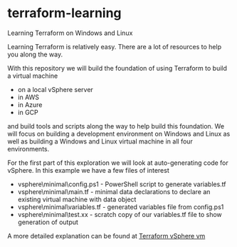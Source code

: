 # terraform-learning
Learning Terraform on Windows and Linux

Learning Terraform is relatively easy. There are a lot of resources to help you along the way.

With this repository we will build the foundation of using Terraform to build a virtual machine
 - on a local vSphere server
 - in AWS
 - in Azure
 - in GCP
 
and build tools and scripts along the way to help build this foundation. We will focus on building
a development environment on Windows and Linux as well as building a Windows and Linux virtual machine 
in all four environments.

For the first part of this exploration we will look at auto-generating code for vSphere. In this 
example we have a few files of interest
 - vsphere\minimal\config.ps1 - PowerShell script to generate variables.tf
 - vsphere\minimal\main.tf - minimal data declarations to declare an existing virtual machine with data object
 - vsphere\minimal\variables.tf - generated variables file from config.ps1
 - vsphere\minimal\test.xx - scratch copy of our variables.tf file to show generation of output
 
 A more detailed explanation can be found at <a href="http://www.patshuff.com/blog/wp-admin/post.php?post=921&action=edit">Terraform vSphere vm</a>
 
